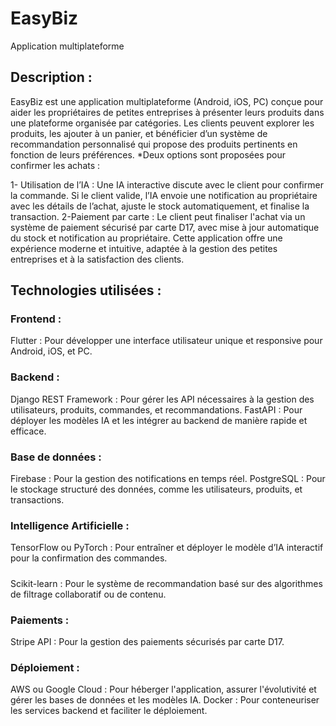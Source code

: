 # EasyBiz
Application multiplateforme 
## Description : 
EasyBiz est une application multiplateforme (Android, iOS, PC) conçue pour aider les propriétaires de petites entreprises à présenter leurs produits dans une plateforme organisée par catégories. Les clients peuvent explorer les produits, les ajouter à un panier, et bénéficier d’un système de recommandation personnalisé qui propose des produits pertinents en fonction de leurs préférences.
*Deux options sont proposées pour confirmer les achats :

1- Utilisation de l’IA : Une IA interactive discute avec le client pour confirmer la commande. Si le client valide, l’IA envoie une notification au propriétaire avec les détails de l’achat, ajuste le stock automatiquement, et finalise la transaction.
2-Paiement par carte : Le client peut finaliser l'achat via un système de paiement sécurisé par carte D17, avec mise à jour automatique du stock et notification au propriétaire.
Cette application offre une expérience moderne et intuitive, adaptée à la gestion des petites entreprises et à la satisfaction des clients.
## Technologies utilisées :
### Frontend :
Flutter : Pour développer une interface utilisateur unique et responsive pour Android, iOS, et PC.
### Backend :
Django REST Framework : Pour gérer les API nécessaires à la gestion des utilisateurs, produits, commandes, et recommandations.
FastAPI : Pour déployer les modèles IA et les intégrer au backend de manière rapide et efficace.
### Base de données :
Firebase : Pour la gestion des notifications en temps réel.
PostgreSQL : Pour le stockage structuré des données, comme les utilisateurs, produits, et transactions.
### Intelligence Artificielle :
TensorFlow ou PyTorch : Pour entraîner et déployer le modèle d’IA interactif pour la confirmation des commandes.
#####
Scikit-learn : Pour le système de recommandation basé sur des algorithmes de filtrage collaboratif ou de contenu.
### Paiements :
Stripe API : Pour la gestion des paiements sécurisés par carte D17.
### Déploiement :
AWS ou Google Cloud : Pour héberger l'application, assurer l'évolutivité et gérer les bases de données et les modèles IA.
Docker : Pour conteneuriser les services backend et faciliter le déploiement.
